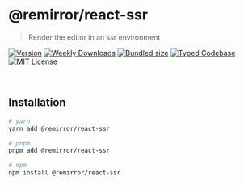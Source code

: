 # @remirror/react-ssr

> Render the editor in an ssr environment

[![Version][version]][npm] [![Weekly Downloads][downloads-badge]][npm] [![Bundled size][size-badge]][size] [![Typed Codebase][typescript]](#) [![MIT License][license]](#)

[version]: https://flat.badgen.net/npm/v/@remirror/react-ssr/next
[npm]: https://npmjs.com/package/@remirror/react-ssr/v/next
[license]: https://flat.badgen.net/badge/license/MIT/purple
[size]: https://bundlephobia.com/result?p=@remirror/react-ssr
[size-badge]: https://flat.badgen.net/bundlephobia/minzip/@remirror/react-ssr
[typescript]: https://flat.badgen.net/badge/icon/TypeScript?icon=typescript&label
[downloads-badge]: https://badgen.net/npm/dw/@remirror/react-ssr/red?icon=npm

<br />

## Installation

```bash
# yarn
yarn add @remirror/react-ssr

# pnpm
pnpm add @remirror/react-ssr

# npm
npm install @remirror/react-ssr
```

<br />
